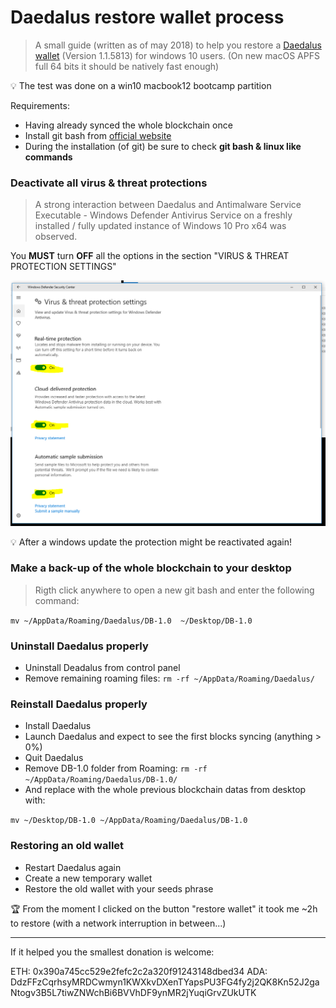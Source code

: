 # Daedalus restore wallet process

> A small guide (written as of may 2018) to help you restore a [Daedalus wallet](https://daedaluswallet.io) (Version 1.1.5813) for windows 10 users. (On new macOS APFS full 64 bits it should be natively fast enough)

:bulb: The test was done on a win10 macbook12 bootcamp partition

Requirements:

- Having already synced the whole blockchain once
- Install git bash from [official website](https://git-scm.com/downloads)
- During the installation (of git) be sure to check **git bash & linux like commands**

### Deactivate all virus & threat protections

> A strong interaction between Daedalus and Antimalware Service Executable - Windows Defender Antivirus Service on a freshly installed / fully updated instance of Windows 10 Pro x64 was observed.

You **MUST** turn **OFF** all the options in the section "VIRUS & THREAT PROTECTION SETTINGS"

![VIRUSTHREATPROTECTIONSETTINGS](win-settings.PNG)

:bulb: After a windows update the protection might be reactivated again!

### Make a back-up of the whole blockchain to your desktop

>Rigth click anywhere to open a new git bash and enter the following command:

`mv ~/AppData/Roaming/Daedalus/DB-1.0  ~/Desktop/DB-1.0`

### Uninstall Daedalus properly

- Uninstall Deadalus from control panel
- Remove remaining roaming files: `rm -rf ~/AppData/Roaming/Daedalus/`

### Reinstall Daedalus properly

- Install Daedalus
- Launch Daedalus and expect to see the first blocks syncing (anything > 0%)
- Quit Daedalus
- Remove DB-1.0 folder from Roaming: `rm -rf ~/AppData/Roaming/Daedalus/DB-1.0/`
- And replace with the whole previous blockchain datas from desktop with:

`mv ~/Desktop/DB-1.0 ~/AppData/Roaming/Daedalus/DB-1.0`

### Restoring an old wallet

- Restart Daedalus again
- Create a new temporary wallet
- Restore the old wallet with your seeds phrase

:trophy: From the moment I clicked on the button "restore wallet" it took me ~2h to restore (with a network interruption in between...)

___

If it helped you the smallest donation is welcome:

ETH: 0x390a745cc529e2fefc2c2a320f91243148dbed34
ADA: DdzFFzCqrhsyMRDCwmyn1KWXkvDXenTYapsPU3FG4fy2j2QK8Kn52J2gaNtogv3B5L7tiwZNWchBi6BVVhDF9ynMR2jYuqiGrvZUkUTK
